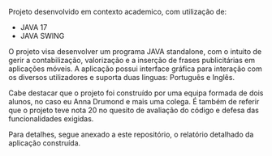 Projeto desenvolvido em contexto academico, com utilização de:

* JAVA 17
* JAVA SWING

O projeto visa desenvolver um programa JAVA standalone, com o intuito de gerir a contabilização, valorização e a inserção de frases publicitárias em aplicações móveis.
A aplicação possui interface gráfica para interação com os diversos utilizadores e suporta duas línguas: Português e Inglês.

Cabe destacar que o projeto foi construído por uma equipa formada de dois alunos, no caso eu Anna Drumond e mais uma colega. É também de referir que o projeto teve nota 20 no quesito de avaliação do código e defesa das funcionalidades exigidas.

Para detalhes, segue anexado a este repositório, o relatório detalhado da aplicação construída.

